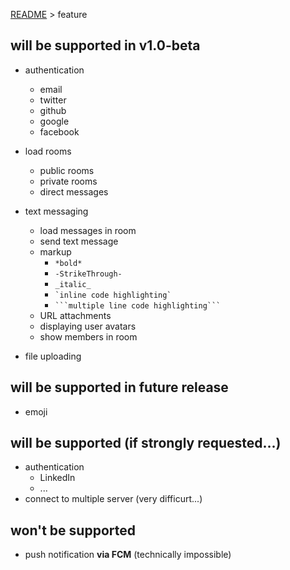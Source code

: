 [README](README.md) > feature

## will be supported in v1.0-beta

* authentication
    * email
    * twitter
    * github
    * google
    * facebook

* load rooms
    * public rooms
    * private rooms
    * direct messages

* text messaging
    * load messages in room
    * send text message
    * markup
        * ` *bold* `
        * ` -StrikeThrough- `
        * ` _italic_ `
        * `` `inline code highlighting` ``
        * ```` ```multiple line code highlighting``` ````
    * URL attachments
    * displaying user avatars
    * show members in room

* file uploading

## will be supported in future release

* emoji

## will be supported (if strongly requested...)

* authentication
    * LinkedIn
    * ...
* connect to multiple server (very difficurt...)

## won't be supported

* push notification **via FCM** (technically impossible)

